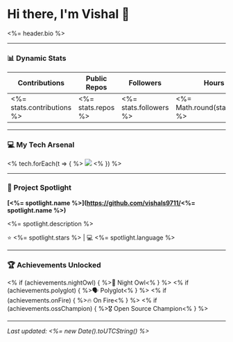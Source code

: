 # Hi there, I'm Vishal 👋

<%= header.bio %>

---

### 📊 Dynamic Stats

| Contributions | Public Repos | Followers | Hours Coded |
|---|---|---|---|
| <%= stats.contributions %> | <%= stats.repos %> | <%= stats.followers %> | <%= Math.round(stats.codedHours) %> |

---

### 💻 My Tech Arsenal

<% tech.forEach(t => { %>
  <img src="https://img.shields.io/badge/-<%= t %>-black?style=flat-square&logo=<%= t.toLowerCase().replace(/ /g, '') %>" />
<% }) %>

---

### 🚀 Project Spotlight

**[<%= spotlight.name %>](https://github.com/vishals9711/<%= spotlight.name %>)**

<%= spotlight.description %>

⭐ <%= spotlight.stars %> | 💻 <%= spotlight.language %>

---

### 🏆 Achievements Unlocked

<% if (achievements.nightOwl) { %>🌙 Night Owl<% } %>
<% if (achievements.polyglot) { %>🗣️ Polyglot<% } %>
<% if (achievements.onFire) { %>🔥 On Fire<% } %>
<% if (achievements.ossChampion) { %>🎖️ Open Source Champion<% } %>

---
*Last updated: <%= new Date().toUTCString() %>*
